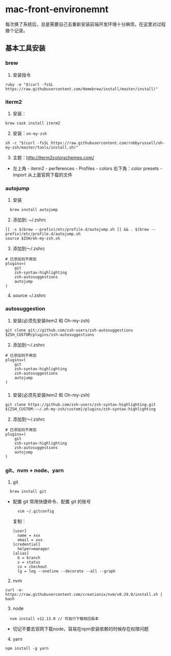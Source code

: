 # mac-front-environemnt
每次换了系统后，总是需要自己去重新安装前端开发环境十分麻烦，在这里对过程做个记录。

## 基本工具安装
### brew

1. 安装指令

```
ruby -e "$(curl -fsSL https://raw.githubusercontent.com/Homebrew/install/master/install)"
```
### iterm2

1. 安装：

```
brew cask install iterm2
```

2. 安装：`on-my-zsh`
```
sh -c "$(curl -fsSL https://raw.githubusercontent.com/robbyrussell/oh-my-zsh/master/tools/install.sh)"
```

3. 主题：http://iterm2colorschemes.com/
  - 左上角 - iterm2 - perferences - Profiles - colors 右下角：color presets - import 从上面官网下载的文件
 

### autojump

1. 安装
```
  brew install autojump
```
2. 添加到: ~/.zshrc

```
[[ -s $(brew --prefix)/etc/profile.d/autojump.sh ]] && . $(brew --prefix)/etc/profile.d/autojump.sh
source $ZSH/oh-my-zsh.sh
```
3. 添加到～/.zshrc
```
# 已添加则不用加
plugins=(
	git
	zsh-syntax-highlighting
	zsh-autosuggestions
	autojump
)
```

4. source ~/.zshrc
### autosuggestion

1. 安装(必须先安装item2 和 Oh-my-zsh)
```
git clone git://github.com/zsh-users/zsh-autosuggestions $ZSH_CUSTOM/plugins/zsh-autosuggestions
```

2. 添加到～/.zshrc
```
# 已添加则不用加
plugins=(
	git
	zsh-syntax-highlighting
	zsh-autosuggestions
	autojump
)
```

### 

1. 安装(必须先安装item2 和 Oh-my-zsh)
```
git clone https://github.com/zsh-users/zsh-syntax-highlighting.git ${ZSH_CUSTOM:-~/.oh-my-zsh/custom}/plugins/zsh-syntax-highlighting
```
2. 添加到～/.zshrc
```
# 已添加则不用加
plugins=(
	git
	zsh-syntax-highlighting
	zsh-autosuggestions
	autojump
)
```



### git、nvm + node、yarn 
1. git 

```
  brew install git
```

- 配置 git 常用快捷命令、配置 git 的账号

  ```
    vim ~/.gitconfig 
  ```

  复制：

  ```
  [user]
    name = xxx
    email = xxx
  [credential]
    helper=manager
  [alias]
    b = branch
    s = status
    co = checkout
    lg = log --oneline --decorate --all --graph
  ```




2. nvm

```
curl -o- https://raw.githubusercontent.com/creationix/nvm/v0.29.0/install.sh | bash
```

3. node 

```
  nvm install v12.13.0 // 可自行下载相应版本
```

- 切记不要去官网下载node，容易在npm安装依赖的时候存在权限问题

4. yarn 

```
npm install -g yarn 
```
